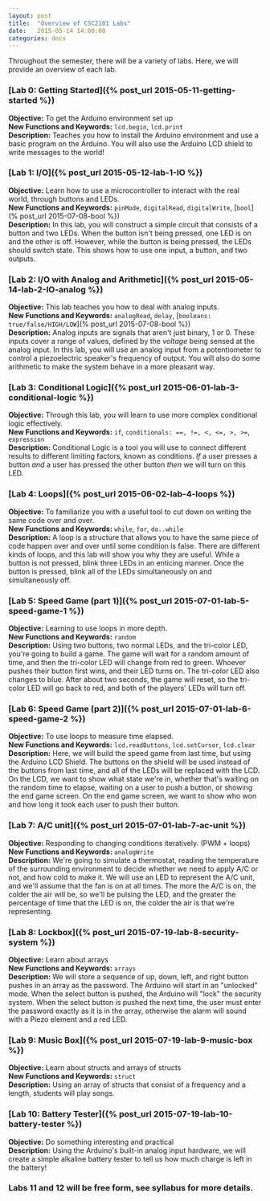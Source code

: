 ```yaml
---
layout: post
title:  "Overview of CSC2101 Labs"
date:   2015-05-14 14:00:00
categories: docs
---
```


Throughout the semester, there will be a variety of labs. Here, we will provide an overview of each lab.

### [Lab 0: Getting Started]({% post_url 2015-05-11-getting-started %})  
**Objective:** To get the Arduino environment set up  
**New Functions and Keywords:** `lcd.begin`, `lcd.print`  
**Description:** Teaches you how to install the Arduino environment and use a basic program on the Arduino. You will also use the Arduino LCD shield to write messages to the world!

### [Lab 1: I/O]({% post_url 2015-05-12-lab-1-IO %})  
**Objective:** Learn how to use a microcontroller to interact with the real world, through buttons and LEDs.  
**New Functions and Keywords:** `pinMode`, `digitalRead`, `digitalWrite`, [`bool`](% post_url 2015-07-08-bool %})  
**Description:** In this lab, you will construct a simple circuit that consists of a button and two LEDs. When the button isn't being pressed, one LED is on and the other is off. However, while the button is being pressed, the LEDs should switch state. This shows how to use one input, a button, and two outputs.

### [Lab 2: I/O with Analog and Arithmetic]({% post_url 2015-05-14-lab-2-IO-analog %})  
**Objective:** This lab teaches you how to deal with analog inputs.  
**New Functions and Keywords:** `analogRead`, `delay`, [`booleans: true/false/HIGH/LOW`](% post_url 2015-07-08-bool %})  
**Description:** Analog inputs are signals that aren't just binary, 1 or 0. These inputs cover a range of values, defined by the *voltage* being sensed at the analog input. In this lab, you will use an analog input from a potentiometer to control a piezoelectric speaker's frequency of output. You will also do some arithmetic to make the system behave in a more pleasant way.

### [Lab 3: Conditional Logic]({% post_url 2015-06-01-lab-3-conditional-logic %})  
**Objective:** Through this lab, you will learn to use more complex conditional logic effectively.  
**New Functions and Keywords:** `if`, `conditionals: ==, !=, <, <=, >, >=`, `expression`  
**Description:** Conditional Logic is a tool you will use to connect different results to different limiting factors, known as conditions. *If* a user presses a button *and* a user has pressed the other button *then* we will turn on this LED.

### [Lab 4: Loops]({% post_url 2015-06-02-lab-4-loops %})  
**Objective:** To familiarize you with a useful tool to cut down on writing the same code over and over.  
**New Functions and Keywords:** `while`, `for`, `do..while`   
**Description:** A loop is a structure that allows you to have the same piece of code happen over and over until some condition is false. There are different kinds of loops, and this lab will show you why they are useful. While a button is not pressed, blink three LEDs in an enticing manner. Once the button is pressed, blink all of the LEDs simultaneously on and simultaneously off.

### [Lab 5: Speed Game (part 1)]({% post_url 2015-07-01-lab-5-speed-game-1 %})  
**Objective:** Learning to use loops in more depth.  
**New Functions and Keywords:** `random`  
**Description:** Using two buttons, two normal LEDs, and the tri-color LED, you're going to build a game. The game will wait for a random amount of time, and then the tri-color LED will change from red to green. Whoever pushes their button first wins, and their LED turns on. The tri-color LED also changes to blue. After about two seconds, the game will reset, so the tri-color LED will go back to red, and both of the players' LEDs will turn off.  

### [Lab 6: Speed Game (part 2)]({% post_url 2015-07-01-lab-6-speed-game-2 %})  
**Objective:** To use loops to measure time elapsed.  
**New Functions and Keywords:** `lcd.readButtons`, `lcd.setCursor`, `lcd.clear`  
**Description:** Here, we will build the speed game from last time, but using the Arduino LCD Shield. The buttons on the shield will be used instead of the buttons from last time, and all of the LEDs will be replaced with the LCD. On the LCD, we want to show what state we're in, whether that's waiting on the random time to elapse, waiting on a user to push a button, or showing the end game screen. On the end game screen, we want to show who won and how long it took each user to push their button.  

### [Lab 7: A/C unit]({% post_url 2015-07-01-lab-7-ac-unit %})  
**Objective:** Responding to changing conditions iteratively. (PWM + loops)  
**New Functions and Keywords:** `analogWrite`  
**Description:** We're going to simulate a thermostat, reading the temperature of the surrounding environment to decide whether we need to apply A/C or not, and how cold to make it. We will use an LED to represent the A/C unit, and we'll assume that the fan is on at all times. The more the A/C is on, the colder the air will be, so we'll be pulsing the LED, and the greater the percentage of time that the LED is on, the colder the air is that we're representing.

### [Lab 8: Lockbox]({% post_url 2015-07-19-lab-8-security-system %})  
**Objective:** Learn about arrays  
**New Functions and Keywords:** `arrays`  
**Description:** We will store a sequence of up, down, left, and right button pushes in an array as the password. The Arduino will start in an "unlocked" mode. When the select button is pushed, the Arduino will "lock" the security system. When the select button is pushed the next time, the user must enter the password exactly as it is in the array, otherwise the alarm will sound with a Piezo element and a red LED.

### [Lab 9: Music Box]({% post_url 2015-07-19-lab-9-music-box %})  
**Objective:** Learn about structs and arrays of structs  
**New Functions and Keywords:** `struct`  
**Description:** Using an array of structs that consist of a frequency and a length, students will play songs.  

### [Lab 10: Battery Tester]({% post_url 2015-07-19-lab-10-battery-tester %})  
**Objective:** Do something interesting and practical    
**Description:** Using the Arduino's built-in analog input hardware, we will create a simple alkaline battery tester to tell us how much charge is left in the battery!  

### Labs 11 and 12 will be free form, see syllabus for more details.
